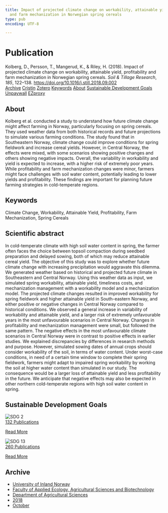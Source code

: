```yaml
---
title: Impact of projected climate change on workability, attainable yield, profitability
  and farm mechanization in Norwegian spring cereals
type: pub
encoding: UTF-8

---
```

<h1>Publication</h1>
<article id="csl-bib-container-AXNZ29YM" class="csl-bib-container">
  <div class="csl-bib-body"> <div class="csl-entry">Kolberg, D., Persson, T., Mangerud, K., &#38; Riley, H. (2018). Impact of projected climate change on workability, attainable yield, profitability and farm mechanization in Norwegian spring cereals. <i>Soil &#38; Tillage Research</i>, <i>185</i>, 122–138. <a href="https://doi.org/10.1016/j.still.2018.09.002">https://doi.org/10.1016/j.still.2018.09.002</a></div> </div>
  <div class="csl-bib-buttons">
    <a href="#taxonomy-article-AXNZ29YM" alt="archive" class="csl-bib-button">Archive</a>
    <a href="https://app.cristin.no/results/show.jsf?id=1623832" alt="Cristin" class="csl-bib-button">Cristin</a>
    <a href="http://zotero.org/groups/5881554/items/AXNZ29YM" alt="Zotero" class="csl-bib-button">Zotero</a>
    <a href="#keywords-article-AXNZ29YM" alt="keywords" class="csl-bib-button">Keywords</a>
    <a href="#about-article-AXNZ29YM" alt="about_pub" class="csl-bib-button">About</a>
    <a href="#sdg-article-AXNZ29YM" alt="sdg" class="csl-bib-button">Sustainable Development Goals</a>
    <a href="https://nmbu.brage.unit.no/nmbu-xmlui/bitstream/11250/2788316/2/PostPrint_Kolberg%2bet%2bal%2b2019.pdf" alt="Unpaywall" class="csl-bib-button">Unpaywall</a>
    <a href="https://nmbu.brage.unit.no/nmbu-xmlui/bitstream/11250/2788316/2/PostPrint_Kolberg%2bet%2bal%2b2019.pdf" alt="EZproxy" class="csl-bib-button">EZproxy</a>
  </div>
  <div id="csl-bib-meta-container-AXNZ29YM"></div>
</article>
<div id="csl-bib-meta-AXNZ29YM" class="csl-bib-meta">
  <article id="about-article-AXNZ29YM" class="about_pub-article">
    <h1>About</h1>
    Kolberg et al. conducted a study to understand how future climate change might affect farming in Norway, particularly focusing on spring cereals. They used weather data from both historical records and future projections to simulate various farming conditions. The study found that in Southeastern Norway, climate change could improve conditions for spring fieldwork and increase cereal yields. However, in Central Norway, the effects were mixed, with some scenarios showing positive changes and others showing negative impacts. Overall, the variability in workability and yield is expected to increase, with a higher risk of extremely poor years. While profitability and farm mechanization changes were minor, farmers might face challenges with soil water content, potentially leading to lower yields and profitability. These findings are important for planning future farming strategies in cold-temperate regions.
  </article>
  <article id="keywords-article-AXNZ29YM" class="keywords-article">
    <h1>Keywords</h1>
    Climate Change, Workability, Attainable Yield, Profitability, Farm Mechanization, Spring Cereals
  </article>
  <article id="abstract-article-AXNZ29YM" class="abstract-article">
    <h1>Scientific abstract</h1>
    In cold-temperate climate with high soil water content in spring, the farmer often faces the choice between 
topsoil compaction during seedbed preparation and delayed sowing, both of which may reduce attainable cereal 
yield. The objective of this study was to explore whether future climate change with increasing precipitation 
would aggravate this dilemma. We generated weather based on historical and projected future climate in Southeastern 
and Central Norway. Using this weather data as input, we simulated spring workability, attainable yield, 
timeliness costs, and mechanization management with a workability model and a mechanization model. The 
projected climate changes resulted in improved workability for spring fieldwork and higher attainable yield in 
South-eastern Norway, and either positive or negative changes in Central Norway compared to historical conditions. 
We observed a general increase in variability of workability and attainable yield, and a larger risk of 
extremely unfavourable years in the most unfavourable scenarios in Central Norway. Changes in profitability 
and mechanization management were small, but followed the same pattern. The negative effects in the most 
unfavourable climate scenarios in Central Norway were in contrast to positive effects in earlier studies. We 
explained discrepancies by differences in research methods and purpose. However, simulated sowing dates of 
annual crops should consider workability of the soil, in terms of water content. Under worst-case conditions, in 
need of a certain time window to complete their spring fieldwork, farmers might adapt to impaired spring 
workability by working the soil at higher water content than simulated in our study. The consequence would be 
a larger loss of attainable yield and less profitability in the future. We anticipate that negative effects may also be 
expected in other northern cold-temperate regions with high soil water content in spring.
  </article>
  <article id="sdg-article-AXNZ29YM" class="sdg-article">
    <h1>Sustainable Development Goals</h1>
    <div class="sdg-container"><div id="sdg2" class="sdg">
        <img src="{{< params subfolder >}}images/sdg/sdg02_en.png" class="image" alt="SDG 2">
        <div class="sdg-overlay">
          <a href="{{< params subfolder >}}en/archive/?sdg=2#archive" class="sdg-publication-count"><span>132</span> Publications</a>
          <p><a href="https://sdgs.un.org/goals/goal2" class="sdg-read-more">Read More</a></p>
        </div>
      </div> <div id="sdg13" class="sdg">
        <img src="{{< params subfolder >}}images/sdg/sdg13_en.png" class="image" alt="SDG 13">
        <div class="sdg-overlay">
          <a href="{{< params subfolder >}}en/archive/?sdg=13#archive" class="sdg-publication-count"><span>260</span> Publications</a>
          <p><a href="https://sdgs.un.org/goals/goal13" class="sdg-read-more">Read More</a></p>
        </div>
      </div></div>
  </article>
  <article id="taxonomy-article-AXNZ29YM" class="taxonomy-article">
    <h1>Archive</h1>
    <ul>
      <li><a href="{{< params subfolder >}}en/archive/?key=3DCRN523">University of Inland Norway</a></li>
      <li><a href="{{< params subfolder >}}en/archive/?key=T77LXH6D">Faculty of Applied Ecology, Agricultural Sciences and Biotechnology</a></li>
      <li><a href="{{< params subfolder >}}en/archive/?key=SSN4QLEC">Department of Agricultural Sciences</a></li>
      <li><a href="{{< params subfolder >}}en/archive/?key=6CFKCF7S">2018</a></li>
      <li><a href="{{< params subfolder >}}en/archive/?key=XDJXQFWB">October</a></li>
    </ul>
  </article>
</div>
